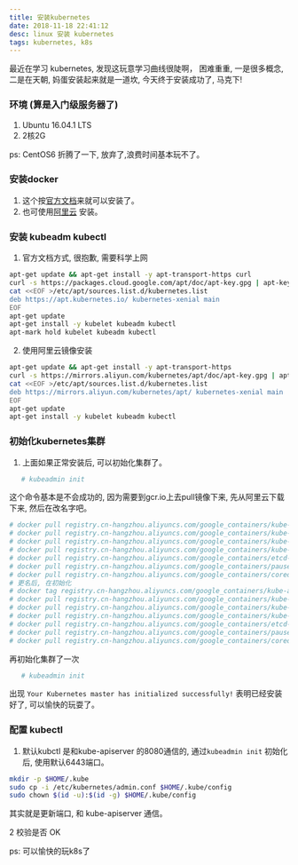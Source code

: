```yaml
---
title: 安装kubernetes
date: 2018-11-18 22:41:12
desc: linux 安装 kubernetes
tags: kubernetes, k8s
---
```


最近在学习 kubernetes, 发现这玩意学习曲线很陡啊， 困难重重, 一是很多概念, 二是在天朝, 妈蛋安装起来就是一道坎, 今天终于安装成功了, 马克下!

<!-- more -->

### 环境 (算是入门级服务器了)

 1. Ubuntu 16.04.1 LTS
 2. 2核2G

 ps: CentOS6 折腾了一下, 放弃了,浪费时间基本玩不了。

 ### 安装docker

 1. 这个按[官方文档](https://docs.docker.com/install/linux/docker-ce/ubuntu/#install-docker-ce-1)来就可以安装了。
 2. 也可使用[阿里云](https://yq.aliyun.com/articles/110806?spm=5176.8351553.0.0.1d071991O6binf) 安装。


 ### 安装 kubeadm kubectl

 1. 官方文档方式, 很抱歉, 需要科学上网

 ```bash
 apt-get update && apt-get install -y apt-transport-https curl
 curl -s https://packages.cloud.google.com/apt/doc/apt-key.gpg | apt-key add -
 cat <<EOF >/etc/apt/sources.list.d/kubernetes.list
 deb https://apt.kubernetes.io/ kubernetes-xenial main
 EOF
 apt-get update
 apt-get install -y kubelet kubeadm kubectl
 apt-mark hold kubelet kubeadm kubectl
 ```

 2. 使用阿里云镜像安装

 ```bash
 apt-get update && apt-get install -y apt-transport-https
 curl -s https://mirrors.aliyun.com/kubernetes/apt/doc/apt-key.gpg | apt-key add -
 cat <<EOF >/etc/apt/sources.list.d/kubernetes.list
 deb https://mirrors.aliyun.com/kubernetes/apt/ kubernetes-xenial main
 EOF
 apt-get update
 apt-get install -y kubelet kubeadm kubectl
 ```

 ### 初始化kubernetes集群

 1. 上面如果正常安装后, 可以初始化集群了。

 ```bash
    # kubeadmin init
 ```

 这个命令基本是不会成功的, 因为需要到gcr.io上去pull镜像下来, 先从阿里云下载下来, 然后在改名字吧。

 ```bash
 # docker pull registry.cn-hangzhou.aliyuncs.com/google_containers/kube-apiserver-amd64:v1.12.2
 # docker pull registry.cn-hangzhou.aliyuncs.com/google_containers/kube-controller-manager-amd64:v1.12.2
 # docker pull registry.cn-hangzhou.aliyuncs.com/google_containers/kube-scheduler-amd64:v1.12.2
 # docker pull registry.cn-hangzhou.aliyuncs.com/google_containers/kube-proxy-amd64:v1.12.2
 # docker pull registry.cn-hangzhou.aliyuncs.com/google_containers/etcd-amd64:3.2.24
 # docker pull registry.cn-hangzhou.aliyuncs.com/google_containers/pause:3.1
 # docker pull registry.cn-hangzhou.aliyuncs.com/google_containers/coredns:1.2.2
 # 更名后, 在初始化
 # docker tag registry.cn-hangzhou.aliyuncs.com/google_containers/kube-apiserver-amd64:v1.12.2 k8s.gcr.io/kube-apiserver:v1.12.2
 # docker pull registry.cn-hangzhou.aliyuncs.com/google_containers/kube-controller-manager-amd64:v1.12.2 k8s.gcr.io/kube-controller-manager:v1.12.2
 # docker pull registry.cn-hangzhou.aliyuncs.com/google_containers/kube-scheduler-amd64:v1.12.2 k8s.gcr.io/kube-scheduler:v1.12.2
 # docker pull registry.cn-hangzhou.aliyuncs.com/google_containers/kube-proxy-amd64:v1.12.2 k8s.gcr.io/kube-proxy:v1.12.2
 # docker pull registry.cn-hangzhou.aliyuncs.com/google_containers/etcd-amd64:3.2.24 k8s.gcr.io//etcd:3.2.24
 # docker pull registry.cn-hangzhou.aliyuncs.com/google_containers/pause:3.1 k8s.gcr.io/pause:3.1
 # docker pull registry.cn-hangzhou.aliyuncs.com/google_containers/coredns:1.2.2 k8s.gcr.io/coredns:1.2.2

 ```
 再初始化集群了一次

 ```bash
    # kubeadmin init
 ```

出现 `Your Kubernetes master has initialized successfully!` 表明已经安装好了, 可以愉快的玩耍了。

 ### 配置 kubectl

 1. 默认kubctl 是和kube-apiserver 的8080通信的, 通过`kubeadmin init` 初始化后, 使用默认6443端口。

 ```bash
 mkdir -p $HOME/.kube
 sudo cp -i /etc/kubernetes/admin.conf $HOME/.kube/config
 sudo chown $(id -u):$(id -g) $HOME/.kube/config
 ```

 其实就是更新端口, 和 kube-apiserver 通信。


 2 校验是否 OK

 ps: 可以愉快的玩k8s了
